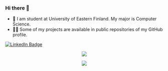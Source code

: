 ###     Hi there 👋

<!--
**Si1ex/Si1ex** is a ✨ _special_ ✨ repository because its `README.md` (this file) appears on your GitHub profile.

Here are some ideas to get you started:

- 🔭 I’m currently working on ...
- 🌱 I’m currently learning ...
- 👯 I’m looking to collaborate on ...
- 🤔 I’m looking for help with ...
- 💬 Ask me about ...
- 📫 How to reach me: ...
- 😄 Pronouns: ...
- ⚡ Fun fact: ...
-->
- 📙 I am student at University of Eastern Finland. My major is Computer Science.
- 👨‍💻 Some of my projects are available in public repositories of my GitHub profile.
<div id="uef">
  <a href="https://www.uef.fi/en">
    <img src="https://media.studylink.com/provider/university-of-eastern-finland/logo.gif" alt=""/>
  </a>
 </div>
<div id="linkedin">
  <a href="https://www.linkedin.com/in/danielkurhinen/">
    <img src="https://img.shields.io/badge/LinkedIn-blue?style=for-the-badge&logo=linkedin&logoColor=white" alt="LinkedIn Badge"/>
  </a>
 </div>
 <div id="views">
  <a href="https://komarev.com/ghpvc/Si1ex">
    <img src="https://komarev.com/ghpvc/?username=your-github-username&style=flat-square&color=blue" alt=""/>
  </a>
 </div>
 <p align="center">
    <a href="https://git.io/streak-stats"><img src="http://github-readme-streak-stats.herokuapp.com?user=Si1ex&theme=dark&hide_border=true"/></a>
</p>
<p align="center">
    <a href="https://github.com/anuraghazra/github-readme-stats"><img src="https://github-readme-stats.vercel.app/api?username=Si1ex&theme=vision-friendly-dark&show_icons=true"/></a>
</p>
